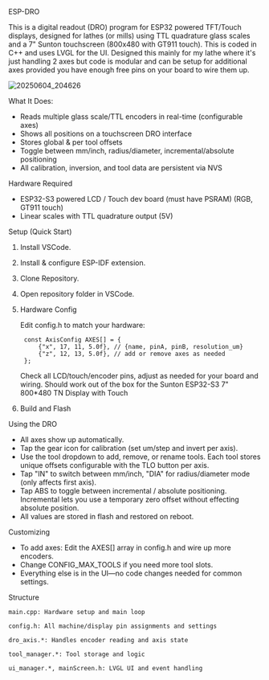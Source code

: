 ESP-DRO

This is a digital readout (DRO) program for ESP32 powered TFT/Touch displays, designed for lathes (or mills) using TTL quadrature glass scales and a 7" Sunton touchscreen (800x480 with GT911 touch).
This is coded in C++ and uses LVGL for the UI. Designed this mainly for my lathe where it's just handling 2 axes but code is modular and can be setup for additional axes provided you have enough free pins on your board to wire them up. 

![20250604_204626](https://github.com/user-attachments/assets/758a3c3e-7225-4b4a-93ea-753a7d6e396a)

What It Does:

* Reads multiple glass scale/TTL encoders in real-time (configurable axes)
* Shows all positions on a touchscreen DRO interface
* Stores global & per tool offsets
* Toggle between mm/inch, radius/diameter, incremental/absolute positioning
* All calibration, inversion, and tool data are persistent via NVS

Hardware Required

* ESP32-S3 powered LCD / Touch dev board (must have PSRAM) (RGB, GT911 touch)
* Linear scales with TTL quadrature output (5V)

Setup (Quick Start)
1. Install VSCode.
2. Install & configure ESP-IDF extension.
3. Clone Repository.
4. Open repository folder in VSCode.
4. Hardware Config
    
    Edit config.h to match your hardware:
    
        const AxisConfig AXES[] = {
            {"x", 17, 11, 5.0f}, // {name, pinA, pinB, resolution_um}
            {"z", 12, 13, 5.0f}, // add or remove axes as needed
        };
    
    Check all LCD/touch/encoder pins, adjust as needed for your board and wiring.
    Should work out of the box for the Sunton ESP32-S3 7" 800*480 TN Display with Touch

5. Build and Flash

Using the DRO

* All axes show up automatically.
* Tap the gear icon for calibration (set um/step and invert per axis).
* Use the tool dropdown to add, remove, or rename tools. Each tool stores unique offsets configurable with the TLO button per axis.
* Tap "IN" to switch between mm/inch, "DIA" for radius/diameter mode (only affects first axis).
* Tap ABS to toggle between incremental / absolute positioning. Incremental lets you use a temporary zero offset without effecting absolute position.
* All values are stored in flash and restored on reboot.

Customizing

* To add axes: Edit the AXES[] array in config.h and wire up more encoders.
* Change CONFIG_MAX_TOOLS if you need more tool slots.
* Everything else is in the UI—no code changes needed for common settings.

Structure

    main.cpp: Hardware setup and main loop

    config.h: All machine/display pin assignments and settings

    dro_axis.*: Handles encoder reading and axis state

    tool_manager.*: Tool storage and logic

    ui_manager.*, mainScreen.h: LVGL UI and event handling
